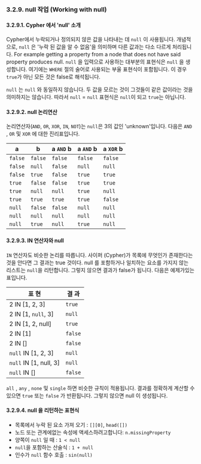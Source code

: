 ### 3.2.9. null 작업 (Working with null)

#### 3.2.9.1. Cypher 에서 'null' 소개

Cypher에서 누락되거나 정의되지 않은 값을 나타내는 데 `null` 이 사용됩니다.  개념적으로, `null` 은 '누락 된 값을 알 수 없음'을 의미하며 다른 값과는 다소 다르게 처리됩니다. For example getting a property from a node that does not have said property produces null. `null` 을 입력으로 사용하는 대부분의 표현식은 `null` 을 생성합니다. 여기에는 `WHERE` 절의 술어로 사용되는 부울 표현식이 포함됩니다. 이 경우 `true`가 아닌 모든 것은 false로 해석됩니다.

`null` 는 `null` 와 동일하지 않습니다. 두 값을 모르는 것이 그것들이 같은 값이라는 것을 의미하지는 않습니다. 따라서 `null` = `null` 표현식은 `null`이 되고 `true`는 아닙니다.


#### 3.2.9.2. null 논리연산

논리연산자(`AND`, `OR`, `XOR`, `IN`, `NOT`)는 `null`은 3의 값인 'unknown'입니다. 다음은 `AND` , `OR` 및 `XOR` 에 대한 진리표입니다.

|     a    |     b    |   a `AND` b  |   a `AND` b  |   a `XOR` b  |
|----------|----------|--------------|--------------|--------------|
| `false`  | `false`  |   `false`    |   `false`    |   `false`    |
| `false`  | `null`   |   `false`    |   `null`     |   `null`     |
| `false`  | `true`   |   `false`    |   `true`     |   `true`     |
| `true`   | `false`  |   `false`    |   `true`     |   `true`     |
| `true`   | `null`   |   `null`     |   `true`     |   `null`     |
| `true`   | `true`   |   `true`     |   `true`     |   `false`    |
| `null`   | `false`  |   `false`    |   `null`     |   `null`     |
| `null`   | `null`   |   `null`     |   `null`     |   `null`     |
| `null`   | `true`   |   `null`     |   `true`     |   `null`     |

#### 3.2.9.3. IN 연산자와 null

`IN` 연산자도 비슷한 논리를 따릅니다. 사이퍼 (Cypher)가 목록에 무엇인가 존재한다는 것을 안다면 그 결과는 true 것이다. null 를 포함하거나 일치하는 요소를 가지지 않는 리스트는 `null`을 리턴합니다. 그렇지 않으면 결과가 false가 됩니다. 다음은 예제가있는 표입니다.

| 표    현                 |  결   과 |
|--------------------------|----------|
| 2 IN [1, 2, 3]           | `true`   |
| 2 IN [1, `null`, 3]      | `null`   |
| 2 IN [1, 2, null]        | `true`   |
| 2 IN [1]                 | `false`  |
| 2 IN []                  | `false`  |
| `null` IN [1, 2, 3]      | `null`   |
| `null` IN [1, null, 3]   | `null`   |
| `null` IN []             | `false`  |

`all` , `any` , `none` 및 `single` 하면 비슷한 규칙이 적용됩니다. 결과를 정확하게 계산할 수 있으면 `true` 또는 `false` 가 반환됩니다. 그렇지 않으면 null 이 생성됩니다.


#### 3.2.9.4. null 을 리턴하는 표현식

- 목록에서 누락 된 요소 가져 오기 : `[][0]`, `head([])`
- 노드 또는 관계에없는 속성에 액세스하려고합니다: `n.missingProperty`
- 양쪽이 `null` 일 때 : `1 < null`
- `null`을 포함하는 산술식 : `1 + null`
- 인수가 `null` 함수 호출 : `sin(null)`
